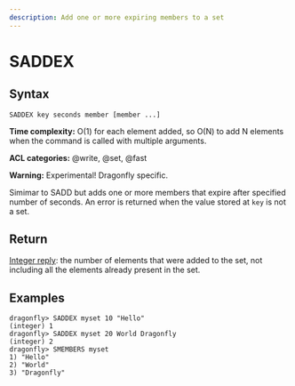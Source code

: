```yaml
---
description: Add one or more expiring members to a set
---
```


# SADDEX

## Syntax

    SADDEX key seconds member [member ...]

**Time complexity:** O(1) for each element added, so O(N) to add N elements when the command is called with multiple arguments.

**ACL categories:** @write, @set, @fast

**Warning:** Experimental! Dragonfly specific.

Simimar to SADD but adds one or more members that expire after specified number of seconds.
An error is returned when the value stored at `key` is not a set.

## Return

[Integer reply](https://redis.io/docs/reference/protocol-spec/#integers): the number of elements that were added to the set, not including all the elements already present in the set.

## Examples

```shell
dragonfly> SADDEX myset 10 "Hello"
(integer) 1
dragonfly> SADDEX myset 20 World Dragonfly
(integer) 2
dragonfly> SMEMBERS myset
1) "Hello"
2) "World"
3) "Dragonfly"
```
